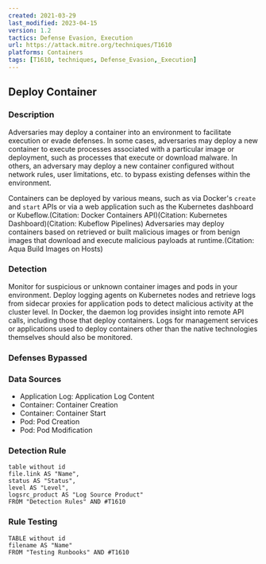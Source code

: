 ```yaml
---
created: 2021-03-29
last_modified: 2023-04-15
version: 1.2
tactics: Defense Evasion, Execution
url: https://attack.mitre.org/techniques/T1610
platforms: Containers
tags: [T1610, techniques, Defense_Evasion,_Execution]
---
```


## Deploy Container

### Description

Adversaries may deploy a container into an environment to facilitate execution or evade defenses. In some cases, adversaries may deploy a new container to execute processes associated with a particular image or deployment, such as processes that execute or download malware. In others, an adversary may deploy a new container configured without network rules, user limitations, etc. to bypass existing defenses within the environment.

Containers can be deployed by various means, such as via Docker's <code>create</code> and <code>start</code> APIs or via a web application such as the Kubernetes dashboard or Kubeflow.(Citation: Docker Containers API)(Citation: Kubernetes Dashboard)(Citation: Kubeflow Pipelines) Adversaries may deploy containers based on retrieved or built malicious images or from benign images that download and execute malicious payloads at runtime.(Citation: Aqua Build Images on Hosts)

### Detection

Monitor for suspicious or unknown container images and pods in your environment. Deploy logging agents on Kubernetes nodes and retrieve logs from sidecar proxies for application pods to detect malicious activity at the cluster level. In Docker, the daemon log provides insight into remote API calls, including those that deploy containers. Logs for management services or applications used to deploy containers other than the native technologies themselves should also be monitored.

### Defenses Bypassed



### Data Sources

  - Application Log: Application Log Content
  -  Container: Container Creation
  -  Container: Container Start
  -  Pod: Pod Creation
  -  Pod: Pod Modification
### Detection Rule

```dataview
table without id
file.link AS "Name",
status AS "Status",
level AS "Level",
logsrc_product AS "Log Source Product"
FROM "Detection Rules" AND #T1610
```

### Rule Testing

```dataview
TABLE without id
filename AS "Name"
FROM "Testing Runbooks" AND #T1610
```
